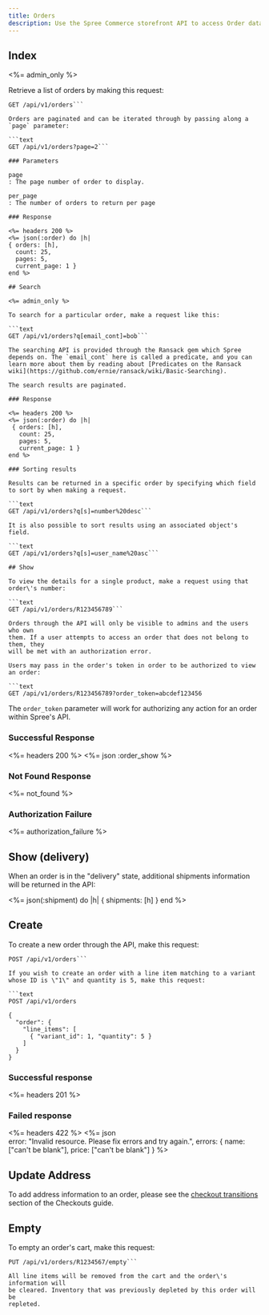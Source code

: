 ```yaml
---
title: Orders
description: Use the Spree Commerce storefront API to access Order data.
---
```


## Index

<%= admin_only %>

Retrieve a list of orders by making this request:

```text
GET /api/v1/orders```

Orders are paginated and can be iterated through by passing along a `page` parameter:

```text
GET /api/v1/orders?page=2```

### Parameters

page
: The page number of order to display.

per_page
: The number of orders to return per page

### Response

<%= headers 200 %>
<%= json(:order) do |h|
{ orders: [h],
  count: 25,
  pages: 5,
  current_page: 1 }
end %>

## Search

<%= admin_only %>

To search for a particular order, make a request like this:

```text
GET /api/v1/orders?q[email_cont]=bob```

The searching API is provided through the Ransack gem which Spree depends on. The `email_cont` here is called a predicate, and you can learn more about them by reading about [Predicates on the Ransack wiki](https://github.com/ernie/ransack/wiki/Basic-Searching).

The search results are paginated.

### Response

<%= headers 200 %>
<%= json(:order) do |h|
 { orders: [h],
   count: 25,
   pages: 5,
   current_page: 1 }
end %>

### Sorting results

Results can be returned in a specific order by specifying which field to sort by when making a request.

```text
GET /api/v1/orders?q[s]=number%20desc```

It is also possible to sort results using an associated object's field.

```text
GET /api/v1/orders?q[s]=user_name%20asc```

## Show

To view the details for a single product, make a request using that order\'s number:

```text
GET /api/v1/orders/R123456789```

Orders through the API will only be visible to admins and the users who own
them. If a user attempts to access an order that does not belong to them, they
will be met with an authorization error.

Users may pass in the order's token in order to be authorized to view an order:

```text
GET /api/v1/orders/R123456789?order_token=abcdef123456
```

The `order_token` parameter will work for authorizing any action for an order within Spree's API.

### Successful Response

<%= headers 200 %>
<%= json :order_show %>

### Not Found Response

<%= not_found %>

### Authorization Failure

<%= authorization_failure %>

## Show (delivery)

When an order is in the "delivery" state, additional shipments information will be returned in the API:

<%= json(:shipment) do |h|
 { shipments: [h] }
end %>

## Create

To create a new order through the API, make this request:

```text
POST /api/v1/orders```

If you wish to create an order with a line item matching to a variant whose ID is \"1\" and quantity is 5, make this request:

```text
POST /api/v1/orders

{
  "order": {
    "line_items": [
      { "variant_id": 1, "quantity": 5 }
    ]
  }
}
```

### Successful response

<%= headers 201 %>

### Failed response

<%= headers 422 %>
<%= json \
  error: "Invalid resource. Please fix errors and try again.",
  errors: {
    name: ["can't be blank"],
    price: ["can't be blank"]
  }
%>

## Update Address

To add address information to an order, please see the [checkout transitions](checkouts#checkout-transitions) section of the Checkouts guide.

## Empty

To empty an order\'s cart, make this request:

```text
PUT /api/v1/orders/R1234567/empty```

All line items will be removed from the cart and the order\'s information will
be cleared. Inventory that was previously depleted by this order will be
repleted.
